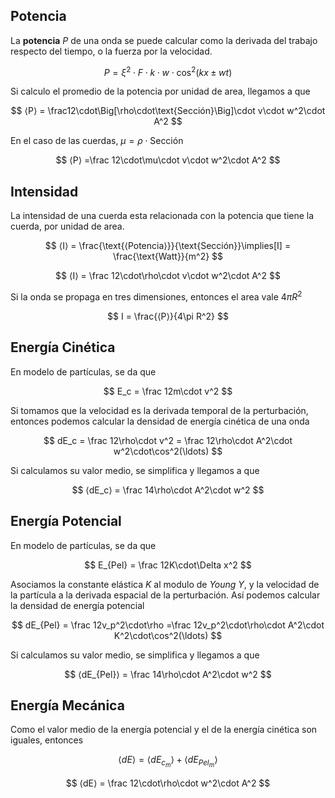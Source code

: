 ## Potencia

La **potencia** $P$ de una onda se puede calcular como la derivada del trabajo respecto del tiempo, o la fuerza por la velocidad.

$$
P = \xi^2\cdot F\cdot k\cdot w\cdot\cos^2(kx \pm wt)
$$

Si calculo el promedio de la potencia por unidad de area, llegamos a que

$$
⟨P⟩ = \frac12\cdot\Big[\rho\cdot\text{Sección}\Big]\cdot v\cdot w^2\cdot A^2
$$

En el caso de las cuerdas, $\mu = \rho\cdot\text{Sección}$

$$
⟨P⟩ =\frac 12\cdot\mu\cdot v\cdot w^2\cdot A^2
$$

## Intensidad

La intensidad de una cuerda esta relacionada con la potencia que tiene la cuerda, por unidad de area.

$$
⟨I⟩ =
\frac{\text{⟨Potencia⟩}}{\text{Sección}}\implies[I] = \frac{\text{Watt}}{m^2}
$$

$$
⟨I⟩ = \frac 12\cdot\rho\cdot v\cdot w^2\cdot A^2
$$

Si la onda se propaga en tres dimensiones, entonces el area vale $4\pi R^2$

$$
I = \frac{⟨P⟩}{4\pi R^2}
$$

## Energía Cinética

En modelo de partículas, se da que

$$
E_c = \frac 12m\cdot v^2
$$

Si tomamos que la velocidad es la derivada temporal de la perturbación, entonces podemos calcular la densidad de energía cinética de una onda

$$
dE_c = \frac 12\rho\cdot v^2 = \frac 12\rho\cdot A^2\cdot w^2\cdot\cos^2(\ldots)
$$

Si calculamos su valor medio, se simplifica y llegamos a que

$$
⟨dE_c⟩ = \frac 14\rho\cdot A^2\cdot w^2
$$

## **Energía Potencial**

En modelo de partículas, se da que

$$
E_{Pel} = \frac 12K\cdot\Delta x^2
$$

Asociamos la constante elástica $K$ al modulo de *Young* $Y$, y la velocidad de la partícula a la derivada espacial de la perturbación. Así podemos calcular la densidad de energía potencial

$$
dE_{Pel} = \frac 12v_p^2\cdot\rho
=\frac 12v_p^2\cdot\rho\cdot A^2\cdot K^2\cdot\cos^2(\ldots) 
$$

Si calculamos su valor medio, se simplifica y llegamos a que

$$
⟨dE_{Pel}⟩ = \frac 14\rho\cdot A^2\cdot w^2
$$

## Energía Mecánica

Como el valor medio de la energía potencial y el de la energía cinética son iguales, entonces

$$
⟨dE⟩ = ⟨dE_{c_m}⟩ + ⟨dE_{Pel_m}⟩
$$

$$
⟨dE⟩ = \frac 12\cdot\rho\cdot w^2\cdot A^2
$$
